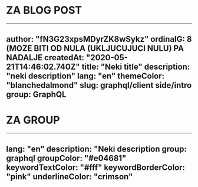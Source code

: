 # ZA BLOG POST
---
author: "fN3G23xpsMDyrZK8wSykz"
ordinalG: 8 (MOZE BITI OD NULA (UKLJUCUJUCI NULU) PA NADALJE
createdAt: "2020-05-21T14:46:02.740Z"
title: "Neki title"
description: "neki description"
lang: "en"
themeColor: "blanchedalmond"
slug: graphql/client side/intro
group: GraphQL
---

# ZA GROUP
---
lang: "en"
description: "Neki description
group: graphql
groupColor: "#e04681"
keywordTextColor: "#fff"
keywordBorderColor: "pink"
underlineColor: "crimson"
---

